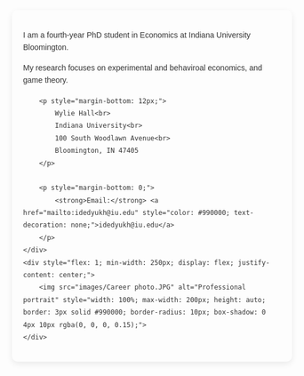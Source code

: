 <div style="display: flex; flex-wrap: wrap; align-items: center; max-width: 800px; margin: 0 auto; padding: 20px; background-color: #fdfdfd; border-radius: 10px; box-shadow: 0 4px 12px rgba(0, 0, 0, 0.08); font-family: Arial, sans-serif; color: #333; line-height: 1.6;">
    <div style="flex: 1; min-width: 250px; padding-right: 20px;">
        <p style="margin-bottom: 12px;">
            I am a fourth-year PhD student in Economics at Indiana University Bloomington.
        </p>
        <p style="margin-bottom: 12px;">
            My research focuses on experimental and behaviroal economics, and game theory.
        </p>

        <p style="margin-bottom: 12px;">
            Wylie Hall<br>
            Indiana University<br>
            100 South Woodlawn Avenue<br>
            Bloomington, IN 47405
        </p>
        
        <p style="margin-bottom: 0;">
            <strong>Email:</strong> <a href="mailto:idedyukh@iu.edu" style="color: #990000; text-decoration: none;">idedyukh@iu.edu</a>
        </p>
    </div>
    <div style="flex: 1; min-width: 250px; display: flex; justify-content: center;">
        <img src="images/Career photo.JPG" alt="Professional portrait" style="width: 100%; max-width: 200px; height: auto; border: 3px solid #990000; border-radius: 10px; box-shadow: 0 4px 10px rgba(0, 0, 0, 0.15);">
    </div>
</div>



